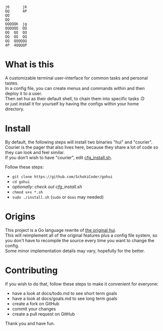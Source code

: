 ```
j6      j6
QQ      4P
QQ
QQ
QQQQQ6  jg
QQQQQQ  QQ
QQ  QQ  QQ
QQ  QQ  QQ
QQ  QQQQQQ
4P  4QQQQP
```

# What is this

A customizable terminal user-interface for common tasks and personal tastes.  
In a config file, you can create menus and commands within and then deploy it to
a user.  
Then set hui as their default shell, to chain them into specific tasks :D  
or just install it for yourself by having the configs within your home
directory.  

# Install

By default, the following steps will install two binaries "hui" and "courier".  
Courier is the pager that also lives here, because they share a lot of code so
they can look and feel similar.  
If you don't wish to have "courier", edit
[cfg_install.sh](https://github.com/SchokiCoder/gohui/blob/main/cfg_install.sh).  

Follow these steps:  

- `git clone https://github.com/SchokiCoder/gohui`
- `cd gohui`
- _optionally: check out cfg_install.sh_
- `chmod u+x *.sh`
- `sudo ./install.sh` (`sudo` or `doas` may needed)

# Origins

This project is a Go language rewrite of
[the original hui](https://github.com/SchokiCoder/hui).  
This will reimplement all of the original features plus a config file system,
so you don't have to recompile the source every time you want to change the
config.  
Some minor implementation details may vary, hopefully for the better.  

# Contributing

If you wish to do that, follow these steps to make it convenient for everyone:  

- have a look at docs/todo.md to see short term goals
- have a look at docs/goals.md to see long term goals
- create a fork on GitHub
- commit your changes
- create a pull request on GitHub

Thank you and have fun.  
